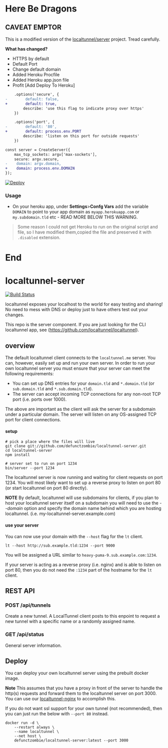 # Here Be Dragons

## CAVEAT EMPTOR
This is a modified version of the [localtunnel/server](https://github.com/localtunnel/server) project.
Tread carefully.

**What has changed?**
- HTTPS by default
- Default Port
- Change default domain
- Added Heroku Procfile
- Added Heroku app.json file
- Profit [Add Deploy To Heroku]


```diff
    .options('secure', {
-        default: false,
+        default: true,
        describe: 'use this flag to indicate proxy over https'
    })
```

```diff
    .options('port', {
-        default: '80',
+        default: process.env.PORT
        describe: 'listen on this port for outside requests'
    })
```

```diff
const server = CreateServer({
    max_tcp_sockets: argv['max-sockets'],
    secure: argv.secure,
-    domain: argv.domain,
+    domain: process.env.DOMAIN
});
```

[![Deploy](https://www.herokucdn.com/deploy/button.svg)](https://heroku.com/deploy)

### Usage
- On your heroku app, under **Settings**>**Confg Vars** add the variable `DOMAIN` to point to your app domain as `myapp.herokuapp.com` or `my.subdomain.tld` etc - READ MORE BELOW THIS WARNING.


> Some reason I could not get Heroku to run on the original script and file, so I have modified them,copied the file and preserved it with `.disabled` extension.

# End

# localtunnel-server

[![Build Status](https://travis-ci.org/localtunnel/server.svg?branch=master)](https://travis-ci.org/localtunnel/server)

localtunnel exposes your localhost to the world for easy testing and sharing! No need to mess with DNS or deploy just to have others test out your changes.

This repo is the server component. If you are just looking for the CLI localtunnel app, see (https://github.com/localtunnel/localtunnel).

## overview ##

The default localtunnel client connects to the `localtunnel.me` server. You can, however, easily set up and run your own server. In order to run your own localtunnel server you must ensure that your server can meet the following requirements:

* You can set up DNS entries for your `domain.tld` and `*.domain.tld` (or `sub.domain.tld` and `*.sub.domain.tld`).
* The server can accept incoming TCP connections for any non-root TCP port (i.e. ports over 1000).

The above are important as the client will ask the server for a subdomain under a particular domain. The server will listen on any OS-assigned TCP port for client connections.

#### setup

```shell
# pick a place where the files will live
git clone git://github.com/defunctzombie/localtunnel-server.git
cd localtunnel-server
npm install

# server set to run on port 1234
bin/server --port 1234
```

The localtunnel server is now running and waiting for client requests on port 1234. You will most likely want to set up a reverse proxy to listen on port 80 (or start localtunnel on port 80 directly).

**NOTE** By default, localtunnel will use subdomains for clients, if you plan to host your localtunnel server itself on a subdomain you will need to use the _--domain_ option and specify the domain name behind which you are hosting localtunnel. (i.e. my-localtunnel-server.example.com)

#### use your server

You can now use your domain with the `--host` flag for the `lt` client.

```shell
lt --host http://sub.example.tld:1234 --port 9000
```

You will be assigned a URL similar to `heavy-puma-9.sub.example.com:1234`.

If your server is acting as a reverse proxy (i.e. nginx) and is able to listen on port 80, then you do not need the `:1234` part of the hostname for the `lt` client.

## REST API

### POST /api/tunnels

Create a new tunnel. A LocalTunnel client posts to this enpoint to request a new tunnel with a specific name or a randomly assigned name.

### GET /api/status

General server information.

## Deploy

You can deploy your own localtunnel server using the prebuilt docker image.

**Note** This assumes that you have a proxy in front of the server to handle the http(s) requests and forward them to the localtunnel server on port 3000. You can use our [localtunnel-nginx](https://github.com/localtunnel/nginx) to accomplish this.

If you do not want ssl support for your own tunnel (not recommended), then you can just run the below with `--port 80` instead.

```
docker run -d \
    --restart always \
    --name localtunnel \
    --net host \
    defunctzombie/localtunnel-server:latest --port 3000
```
